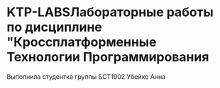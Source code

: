 # KTP-LABSЛабораторные работы по дисциплине "Кроссплатформенные Технологии Программирования
Выполнила студентка группы БСТ1902 Убейко Анна
